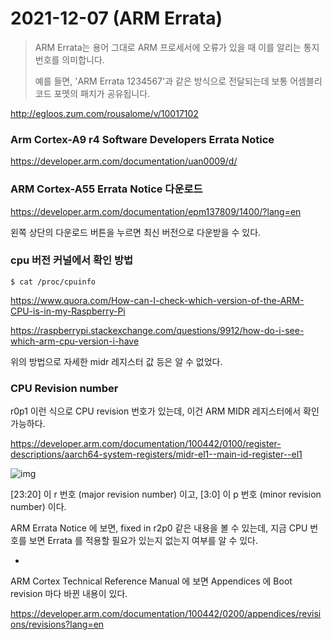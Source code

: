 # 2021-12-07 (ARM Errata)

> ARM Errata는 용어 그대로 ARM 프로세서에 오류가 있을 때 이를 알리는 통지 번호를 의미합니다.
>
> 예를 들면, 'ARM Errata 1234567'과 같은 방식으로 전달되는데 보통 어셈블리 코드 포멧의 패치가 공유됩니다.

http://egloos.zum.com/rousalome/v/10017102



### Arm Cortex-A9 r4 Software Developers Errata Notice

https://developer.arm.com/documentation/uan0009/d/



### ARM Cortex-A55 Errata Notice 다운로드

https://developer.arm.com/documentation/epm137809/1400/?lang=en

왼쪽 상단의 다운로드 버튼을 누르면 최신 버전으로 다운받을 수 있다.



### cpu 버전 커널에서 확인 방법

```shell
$ cat /proc/cpuinfo
```

https://www.quora.com/How-can-I-check-which-version-of-the-ARM-CPU-is-in-my-Raspberry-Pi

https://raspberrypi.stackexchange.com/questions/9912/how-do-i-see-which-arm-cpu-version-i-have

위의 방법으로 자세한 midr 레지스터 값 등은 알 수 없었다.



### CPU Revision number

r0p1 이런 식으로 CPU revision 번호가 있는데, 이건 ARM MIDR 레지스터에서 확인 가능하다.

https://developer.arm.com/documentation/100442/0100/register-descriptions/aarch64-system-registers/midr-el1--main-id-register--el1

![img](https://documentation-service.arm.com/static/5e7e1405b471823cb9de56ce?token=)

[23:20] 이 r 번호 (major revision number) 이고, [3:0] 이 p 번호 (minor revision number) 이다.

ARM Errata Notice 에 보면, fixed in r2p0 같은 내용을 볼 수 있는데, 지금 CPU 번호를 보면 Errata 를 적용할 필요가 있는지 없는지 여부를 알 수 있다.



+

ARM Cortex Technical Reference Manual 에 보면 Appendices 에 Boot revision 마다 바뀐 내용이 있다.

https://developer.arm.com/documentation/100442/0200/appendices/revisions/revisions?lang=en